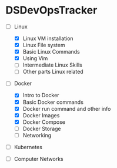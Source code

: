 # DSDevOpsTracker

- [ ] Linux
  - [x] Linux VM installation
  - [x] Linux File system
  - [x] Basic Linux Commands
  - [x] Using Vim
  - [ ] Intermediate Linux Skills
  - [ ] Other parts Linux related
  
- [ ] Docker
  - [x] Intro to Docker
  - [x] Basic Docker commands
  - [x] Docker run command and other info
  - [x] Docker Images
  - [x] Docker Compose
  - [ ] Docker Storage
  - [ ] Networking

- [ ] Kubernetes

- [ ] Computer Networks

